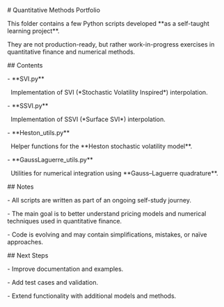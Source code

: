 \# Quantitative Methods Portfolio



This folder contains a few Python scripts developed \*\*as a self-taught learning project\*\*.  

They are not production-ready, but rather work-in-progress exercises in quantitative finance and numerical methods.



\## Contents



\- \*\*SVI.py\*\*  

&nbsp; Implementation of SVI (\*Stochastic Volatility Inspired\*) interpolation.



\- \*\*SSVI.py\*\*  

&nbsp; Implementation of SSVI (\*Surface SVI\*) interpolation.



\- \*\*Heston\_utils.py\*\*  

&nbsp; Helper functions for the \*\*Heston stochastic volatility model\*\*.



\- \*\*GaussLaguerre\_utils.py\*\*  

&nbsp; Utilities for numerical integration using \*\*Gauss–Laguerre quadrature\*\*.



\## Notes



\- All scripts are written as part of an ongoing self-study journey.  

\- The main goal is to better understand pricing models and numerical techniques used in quantitative finance.  

\- Code is evolving and may contain simplifications, mistakes, or naïve approaches.



\## Next Steps



\- Improve documentation and examples.  

\- Add test cases and validation.  

\- Extend functionality with additional models and methods.



